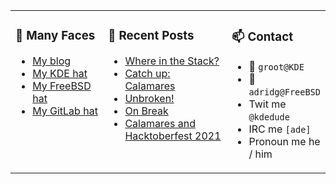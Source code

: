 
<table><tr>
  
<td valign="top" width="30%">
  
### 🙋 Many Faces

- [My blog](https://euroquis.nl/bobulate/)
- [My KDE hat](https://invent.kde.org/adridg)
- [My FreeBSD hat](https://wiki.freebsd.org/AdriaanDeGroot)
- [My GitLab hat](https://gitlab.com/adriaandegroot)
</td>

<td valign="top" width="40%">
  
### 💬 Recent Posts

<!-- BLOG-POST-LIST:START -->
- [Where in the Stack?](https://euroquis.nl//freebsd/2021/11/24/bison.html)
- [Catch up: Calamares](https://euroquis.nl//calamares/2021/11/23/calamares.html)
- [Unbroken!](https://euroquis.nl//blabla/2021/10/11/unbreak.html)
- [On Break](https://euroquis.nl//blabla/2021/10/05/break.html)
- [Calamares and Hacktoberfest 2021](https://euroquis.nl//calamares/2021/09/30/calamares-hacktoberfest.html)
<!-- BLOG-POST-LIST:END -->
</td>

<td valign="top" width="30%">
  
### 📫 Contact

- 📧 `groot@KDE`
- 📧 `adridg@FreeBSD`
- Twit me `@kdedude`
- IRC me `[ade]`
- Pronoun me he / him
</td>

</tr></table>
